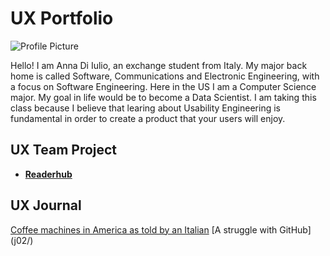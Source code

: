 # UX Portfolio

![Profile Picture](https://user-images.githubusercontent.com/112104599/193429687-bd7f4c9d-f970-41a9-8bb6-a1c8b2d0dd18.jpg)

Hello! I am Anna Di Iulio, an exchange student from Italy. My major back home is called Software, Communications and Electronic Engineering, with a focus on Software Engineering. Here in the US I am a Computer Science major. My goal in life would be to become a Data Scientist. 
I am taking this class because I believe that learing about Usability Engineering is fundamental in order to create a product that your users will enjoy.

## UX Team Project
* **[Readerhub](https://usabilityengineering.github.io/readerhub/)**

## UX Journal

[Coffee machines in America as told by an Italian](j01/)
[A struggle with GitHub] (j02/)
